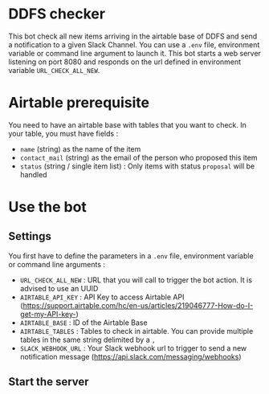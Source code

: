 # DDFS checker

This bot check all new items arriving in the airtable base of DDFS and send a notification to a given Slack Channel. You can use a `.env` file, environment variable or command line argument to launch it.
This bot starts a web server listening on port 8080 and responds on the url defined in environment variable `URL_CHECK_ALL_NEW`.

# Airtable prerequisite

You need to have an airtable base with tables that you want to check. In your table, you must have fields :

- `name` (string) as the name of the item
- `contact_mail` (string) as the email of the person who proposed this item
- `status` (string / single item list) : Only items with status `proposal` will be handled

# Use the bot

## Settings

You first have to define the parameters in a `.env` file, environment variable or command line arguments :

- `URL_CHECK_ALL_NEW` : URL that you will call to trigger the bot action. It is advised to use an UUID
- `AIRTABLE_API_KEY` : API Key to access Airtable API (https://support.airtable.com/hc/en-us/articles/219046777-How-do-I-get-my-API-key-)
- `AIRTABLE_BASE` : ID of the Airtable Base
- `AIRTABLE_TABLES` : Tables to check in airtable. You can provide multiple tables in the same string delimited by a `,`
- `SLACK_WEBHOOK_URL` : Your Slack webhook url to trigger to send a new notification message (https://api.slack.com/messaging/webhooks)

## Start the server
